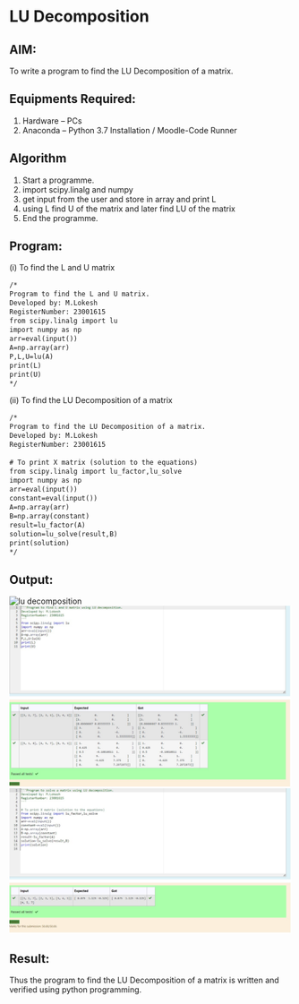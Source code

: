# LU Decomposition 

## AIM:
To write a program to find the LU Decomposition of a matrix.

## Equipments Required:
1. Hardware – PCs
2. Anaconda – Python 3.7 Installation / Moodle-Code Runner

## Algorithm
1. Start a programme.
2. import scipy.linalg and numpy
3. get input from the user and store in array and print L
4. using L find U of the matrix and later find LU of the matrix
5. End the programme.

## Program:
(i) To find the L and U matrix
```
/*
Program to find the L and U matrix.
Developed by: M.Lokesh
RegisterNumber: 23001615
from scipy.linalg import lu
import numpy as np
arr=eval(input())
A=np.array(arr)
P,L,U=lu(A)
print(L)
print(U)
*/
```
(ii) To find the LU Decomposition of a matrix
```
/*
Program to find the LU Decomposition of a matrix.
Developed by: M.Lokesh
RegisterNumber: 23001615

# To print X matrix (solution to the equations)
from scipy.linalg import lu_factor,lu_solve
import numpy as np
arr=eval(input())
constant=eval(input())
A=np.array(arr)
B=np.array(constant)
result=lu_factor(A)
solution=lu_solve(result,B)
print(solution)
*/
```

## Output:
![lu decomposition]()
![](image.png)
![Alt text](image-1.png)
## Result:
Thus the program to find the LU Decomposition of a matrix is written and verified using python programming.

